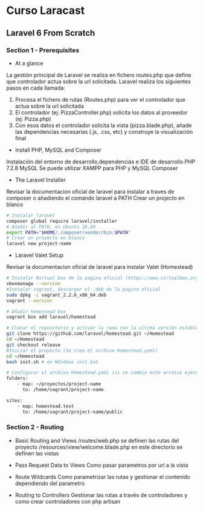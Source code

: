 # Curso Laracast 
## Laravel 6 From Scratch 
### Section 1 - Prerequisites 

- At a glance 

La gestión principal de Laravel se realiza en fichero routes.php que define que controlador actua sobre la url solicitada.
Laravel realiza los siguientes pasos en cada llamada:
1. Procesa el fichero de rutas (Routes.php) para ver el controlador que actua sobre la url solicitada
2. El controlador (ej: PizzaController.php) solicita los datos al proveedor (ej: Pizza.php)
3. Con esos datos el controlador solicita la vista (pizza.blade.php), añade las dependencias necesarias (.js, .css, etc) y construye la visualización final

- Install PHP, MySQL and Composer

Instalación del entorno de desarrollo,dependencias e IDE de desarrollo
PHP 7.2.8
MySQL 
Se puede utilizar XAMPP para PHP y MySQL 
Composer 

- The Laravel Installer

Revisar la documentacion oficial de laravel para instalar a traves de composer o añadiendo el comando laravel a PATH
Crear un projecto en blanco
```sh
# Instalar laravel
composer global require laravel/installer
# Añadir al PATH, en Ubuntu 18.04
export PATH="$HOME/.composer/vendor/bin:$PATH"
# Crear un proyecto en blanco
laravel new project-name
```

- Laravel Valet Setup

Revisar la documentacion oficial de laravel para instalar Valet (Homestead)
```sh
# Instalar Nirtual box de la pagina oficial (https://www.virtualbox.org/wiki/Linux_Downloads)
vboxmanage --version
#Instalar vagrant, descargar el .deb de la pagina oficial
sudo dpkg -i vagrant_2.2.6_x86_64.deb
vagrant --version

# Añadir homestead box
vagrant box add laravel/homestead

# Clonar el repositorio y activar la rama con la ultima versión estable del proyecto
git clone https://github.com/laravel/homestead.git ~/Homestead
cd ~/Homestead
git checkout release
#Iniciar el proyecto (Se crea el archivo Homestead.yaml)
cd ~/Homestead
bash init.sh # en WIndows init.bat

# Configurar el archivo Homestead.yaml (si se cambia este archivo ejecutar: vagrant reload --provision)
folders:
	- map: ~/proyectos/project-name 
	  to: /home/vagrant/project-name

sites:
    - map: homestead.test
      to: /home/vagrant/project-name/public

``` 


### Section 2 - Routing 

- Basic Routing and Views
/routes/web.php se definen las rutas del proyecto
/resources/view/welcome.blade.php en este directorio se definen las vistas

- Pass Request Data to Views
Como pasar parametros por url a la vista

- Route Wildcards 
Como parametrizar las rutas y gestionar el contenido dependiendo del parametro

- Routing to Controllers
Gestionar las rutas a través de controladores y como crear controladores con php artisan

